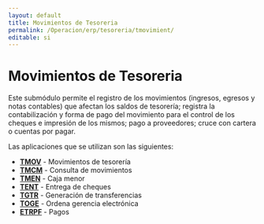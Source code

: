 ```yaml
---
layout: default
title: Movimientos de Tesoreria
permalink: /Operacion/erp/tesoreria/tmovimient/
editable: si
---
```


# Movimientos de Tesoreria  

Este submódulo permite el registro de los movimientos (ingresos, egresos y notas contables) que afectan los saldos de tesorería; registra la contabilización y forma de pago del movimiento para el control de los cheques e impresión de los mismos; pago a proveedores; cruce con cartera o cuentas por pagar.  

Las aplicaciones que se utilizan son las siguientes:  

*	[**TMOV**]()	-	Movimientos de tesorería  
*	[**TMCM**]()	-	Consulta de movimientos  
*	[**TMEN**]()	-	Caja menor  
*	[**TENT**]()	-	Entrega de cheques  
*	[**TGTR**]()	-	Generación de transferencias  
*	[**TOGE**]()	-	Ordena gerencia electrónica
*   [**ETRPF**]()   - Pagos
